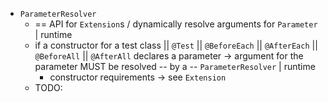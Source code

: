 * `ParameterResolver`
  * == API for `Extension`s / dynamically resolve arguments for `Parameter` | runtime
  * if a constructor for a test class || `@Test` || `@BeforeEach` || `@AfterEach` || `@BeforeAll` || `@AfterAll` declares a parameter -> argument for the parameter MUST be resolved -- by a -- `ParameterResolver` | runtime
    * constructor requirements -> see `Extension`
  * TODO: